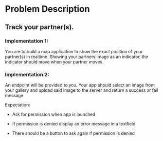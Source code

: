 # Problem Description

## Track your partner(s).  

### Implementation 1:

You are to build a map application to show the exact position of your partner(s) in realtime. Showing your partners image as an indicator, the indicator should move when your partner moves. 


### Implementation 2: 

An endpoint will be provided to you. Your app should select an image from your gallery and upload said image to the server and return a success or fail message 

Expectation: 

-   Ask for permission when app is launched 

-   If permission is denied display an error message in a textfield 

-   There should be a button to ask again if permission is denied



